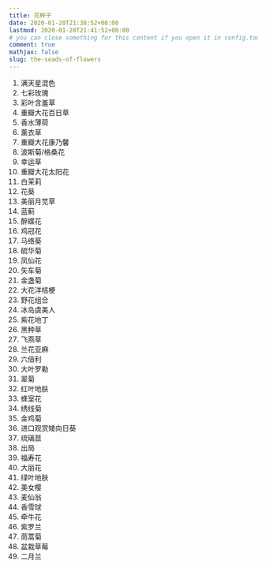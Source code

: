 ```yaml
---
title: 花种子
date: 2020-01-20T21:38:52+08:00
lastmod: 2020-01-28T21:41:52+08:00
# you can close something for this content if you open it in config.toml.
comment: true
mathjax: false
slug: the-seads-of-flowers
---
```


1. 满天星混色
2. 七彩玫瑰
3. 彩叶含羞草
4. 重瓣大花百日草
5. 香水薄荷
6. 薰衣草
7. 重瓣大花康乃馨
8. 波斯菊/格桑花
9. 幸运草
10. 重瓣大花太阳花
11. 白茉莉
12. 花葵
13. 美丽月苋草
14. 蓝蓟
15. 醉蝶花
16. 鸡冠花
17. 马络葵
18. 硫华菊
19. 凤仙花
20. 矢车菊
21. 金盏菊
22. 大花洋桔梗
23. 野花组合
24. 冰岛虞美人
25. 紫花地丁
26. 黑种草
27. 飞燕草
28. 兰花亚麻
29. 六倍利
30. 大叶罗勒
31. 翠菊
32. 红叶地肤
33. 蜂室花
34. 绣线菊
35. 金鸡菊
36. 进口观赏矮向日葵
37. 琉璃苣
38. 出局
39. 福寿花
40. 大丽花
41. 绿叶地肤
42. 美女樱
43. 麦仙翁
44. 香雪球
45. 牵牛花
46. 紫罗兰
47. 茼蒿菊
48. 盆栽草莓
49. 二月兰
